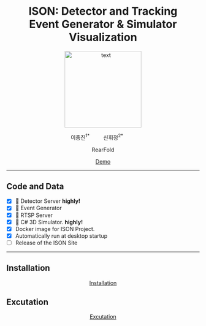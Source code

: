 <h1 align="center">ISON: Detector and Tracking<br>Event Generator & Simulator Visualization</h1>

<p align="center">
  <img src="assets/ison_logo.png" alt="text" width="number" height="200px" width="600px"/>
</p>

<p align="center">
    이종진</a><sup>1*</sup> &emsp;&emsp;
    신휘정</a><sup>2*</sup> &emsp;&emsp;
</p>

<p align="center">
    RearFold
</p>
<p align="center">
    <a href="https://github.com/snuailab-biz/ison-dev">Demo</a>
</p>

---

## Code and Data
- [x] 📣 Detector Server **highly!**
- [x] 📣 Event Generator
- [x] 📣 RTSP Server
- [x] 📣 C# 3D Simulator. **highly!**
- [x] Docker image for ISON Project. 
- [x] Automatically run at desktop startup
- [ ] Release of the ISON Site

---
## Installation
<p align="center">
    <a href="https://github.com/snuailab-biz/ison-dev/blob/main/docs/environment.md">Installation</a>
</p>

## Excutation
<p align="center">
    <a href="https://github.com/snuailab-biz/ison-dev/blob/main/docs/excutable_guide.md">Excutation</a>
</p>
